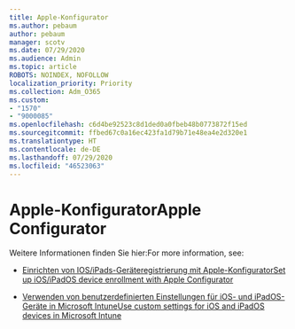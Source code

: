 ```yaml
---
title: Apple-Konfigurator
ms.author: pebaum
author: pebaum
manager: scotv
ms.date: 07/29/2020
ms.audience: Admin
ms.topic: article
ROBOTS: NOINDEX, NOFOLLOW
localization_priority: Priority
ms.collection: Adm_O365
ms.custom:
- "1570"
- "9000085"
ms.openlocfilehash: c6d4be92523c8d1ded0a0fbeb48b0773872f15ed
ms.sourcegitcommit: ffbed67c0a16ec423fa1d79b71e48ea4e2d320e1
ms.translationtype: HT
ms.contentlocale: de-DE
ms.lasthandoff: 07/29/2020
ms.locfileid: "46523063"
---
```

# <a name="apple-configurator"></a><span data-ttu-id="70f7a-102">Apple-Konfigurator</span><span class="sxs-lookup"><span data-stu-id="70f7a-102">Apple Configurator</span></span>

<span data-ttu-id="70f7a-103">Weitere Informationen finden Sie hier:</span><span class="sxs-lookup"><span data-stu-id="70f7a-103">For more information, see:</span></span> 

- [<span data-ttu-id="70f7a-104">Einrichten von IOS/iPads-Geräteregistrierung mit Apple-Konfigurator</span><span class="sxs-lookup"><span data-stu-id="70f7a-104">Set up iOS/iPadOS device enrollment with Apple Configurator</span></span>](https://docs.microsoft.com/intune/apple-configurator-enroll-ios)

- [<span data-ttu-id="70f7a-105">Verwenden von benutzerdefinierten Einstellungen für iOS- und iPadOS-Geräte in Microsoft Intune</span><span class="sxs-lookup"><span data-stu-id="70f7a-105">Use custom settings for iOS and iPadOS devices in Microsoft Intune</span></span>](https://docs.microsoft.com/intune/custom-settings-ios)